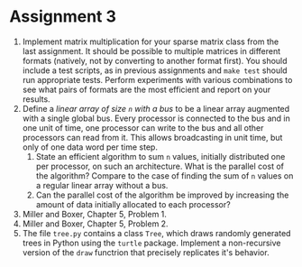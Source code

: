 # Assignment 3

1. Implement matrix multiplication for your sparse matrix class from the last assignment. It should be possible to multiple matrices in different formats (natively, not by     converting to another format first). You should include a test scripts, as in previous assignments and `make test` should run appropriate tests. Perform experiments with various combinations to see what pairs of formats are the most efficient and report on your results. 
1. Define a _linear array of size `n` with a bus_ to be a linear array augmented with a single global bus. Every processor is connected to the bus and in one unit of time, one processor can write to the bus and all other processors can read from it. This allows broadcasting in unit time, but only of one data word per time step.
   1. State an efficient algorithm to sum `n` values, initially distributed one
      per processor, on such an architecture. What is the parallel cost of the algorithm? 
      Compare to the case of finding the sum of `n` values on a regular linear array without a bus. 
   1. Can the parallel cost of the algorithm be improved by increasing the
      amount of data initially allocated to each processor? 
1. Miller and Boxer, Chapter 5, Problem 1.
1. Miller and Boxer, Chapter 5, Problem 2.
1. The file `tree.py` contains a class `Tree`, which draws randomly generated trees in Python using the `turtle` package. Implement a non-recursive version of the `draw` functrion that precisely replicates it's behavior. 
